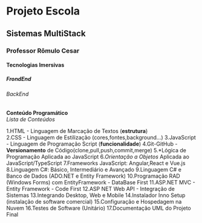 <h1> Projeto Escola </h1>
<h2>Sistemas MultiStack</h2>
<h3>Professor Rômulo Cesar</h3>
<h4>Tecnologias Imersivas</h4>
<h5>FrondEnd</h5>
<h6>BackEnd</h6>

**Conteúdo Programático**<br>
*Lista de Conteúdos*

1.HTML - Linguagem de Marcação de Textos (**estrutura**)<br>
2.CSS - Linguagem de Estilização (cores,fontes,background...)
3.JavaScript - Linguagem de Programação Script (**funcionalidade**)
4.Git-GitHub - **Versionamento** de Código(clone,pull,push,commit,merge)
5.*Lógica de Programação Aplicada ao JavaScript
6.*Orientação a Objetos* Aplicada ao JavaScript/TypeScript
7.Frameworks JavaScript: Angular,React e Vue.js
8.Linguagem C#: Básico, Intermediário e Avançado
9.Linguagem C# e Banco de Dados (ADO.NET e Entity Framework)
10.Programação RAD (Windows Forms) com EntityFramework - DataBase First
11.ASP.NET MVC - Entity Framework - Code First
12.ASP NET Web API - Integração de Sistemas
13.Integrando Desktop, Web e Mobile
14.Instalador Inno Setup (instalação de software comercial)
15.Configuração e Hospedagem na Nuvem
16.Testes de Software (Unitário)
17.Documentação UML do Projeto Final
